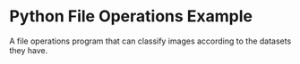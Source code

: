 # Python File Operations Example
 A file operations program that can classify images according to the datasets they have.
